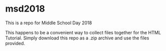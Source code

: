 # msd2018
This is a repo for Middle School Day 2018

This happens to be a convenient way to collect files together for the HTML Tutorial. Simply download this repo as a .zip archive and use the files provided.
